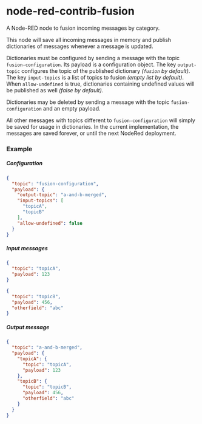 # node-red-contrib-fusion
A Node-RED node to fusion incoming messages by category.


This node will save all incoming messages in memory and publish dictionaries of messages whenever a message is updated.

Dictionaries must be configured by sending a message with the topic `fusion-configuration`. Its payload is a configuration object. The key `output-topic`  configures the topic of the published dictionary *(`fusion` by default)*. The key `input-topics` is a list of topics to fusion *(empty list by default)*. When `allow-undefined` is true, dictionaries containing undefined values will be published as well *(false by default)*.

Dictionaries may be deleted by sending a message with the topic `fusion-configuration` and an empty payload.

All other messages with topics different to `fusion-configuration` will simply be saved for usage in dictionaries. In the current implementation, the messages are saved forever, or until the next NodeRed deployment.

### Example

##### Configuration

```json
{
  "topic": "fusion-configuration",
  "payload": {
    "output-topic": "a-and-b-merged",
    "input-topics": [
      "topicA",
      "topicB"
    ],
    "allow-undefined": false
  }
}
```

##### Input messages

```json
{
  "topic": "topicA",
  "payload": 123
}
```


```json
{
  "topic": "topicB",
  "payload": 456,
  "otherfield": "abc"
}
```

##### Output message
```json
{
  "topic": "a-and-b-merged",
  "payload": {
    "topicA": {
      "topic": "topicA",
      "payload": 123
    },
    "topicB": {
      "topic": "topicB",
      "payload": 456,
      "otherfield": "abc"
    }
  }
}
```
